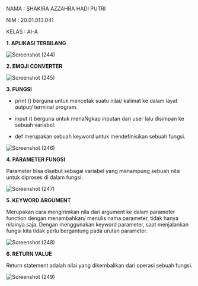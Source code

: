 NAMA  : SHAKIRA AZZAHRA HADI PUTRI

NIM   : 20.01.013.041

KELAS : AI-A

**1. APLIKASI TERBILANG**

![Screenshot (244)](https://user-images.githubusercontent.com/92997232/140918740-98b393d0-1c46-415e-9c22-8f1c715f1109.png)

**2. EMOJI CONVERTER**

![Screenshot (245)](https://user-images.githubusercontent.com/92997232/140921166-18b34219-3a14-4df5-a943-fb8957169f7a.png)

**3. FUNGSI**

- print () berguna untuk mencetak suatu nilai/ kalimat ke dalam layat output/ terminal program. 

- input () berguna untuk menaNgkap inputan dari user lalu disimpan ke sebuah variabel.

- def merupakan sebuah keyword untuk mendefinisikan sebuah fungsi.

![Screenshot (246)](https://user-images.githubusercontent.com/92997232/140926183-cf55c6fd-2c6b-4a2a-a468-7eab338220f2.png)

**4. PARAMETER FUNGSI**

Parameter bisa disebut sebagai variabel yang menampung sebuah nilai untuk diproses di dalam fungsi. 

![Screenshot (247)](https://user-images.githubusercontent.com/92997232/140927825-c2de6654-2203-48aa-823a-e145ec9b048f.png)

**5. KEYWORD ARGUMENT**

Merupakan cara mengirimkan nila dari argument ke dalam parameter function dengan menambahkan/ menulis nama parameter, tidak hanya nilainya saja. Dengan menggunakan keyword parameter, saat menjalankan fungsi kita tidak perlu bergantung pada urutan parameter.

![Screenshot (248)](https://user-images.githubusercontent.com/92997232/140929981-9852b0d4-28fd-4679-a66e-8428bb1b3e2e.png)

**6. RETURN VALUE**

Return statement adalah nilai yang dikembalikan dari operasi sebuah fungsi. 

![Screenshot (249)](https://user-images.githubusercontent.com/92997232/140931677-cb465f39-778d-427e-b233-6c2bcc135182.png)

